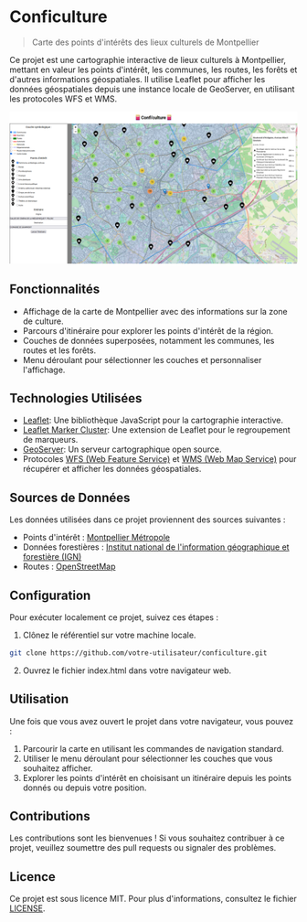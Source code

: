 # Conficulture 
> Carte des points d'intérêts des lieux culturels de Montpellier

Ce projet est une cartographie interactive de lieux culturels à Montpellier, mettant en valeur les points d'intérêt, les communes, les routes, les forêts et d'autres informations géospatiales. 
Il utilise Leaflet pour afficher les données géospatiales depuis une instance locale de GeoServer, en utilisant les protocoles WFS et WMS.

![Image descriptive](./images/presentation_projet.png)

## Fonctionnalités

- Affichage de la carte de Montpellier avec des informations sur la zone de culture.
- Parcours d'itinéraire pour explorer les points d'intérêt de la région.
- Couches de données superposées, notamment les communes, les routes et les forêts.
- Menu déroulant pour sélectionner les couches et personnaliser l'affichage.

## Technologies Utilisées

- [Leaflet](https://leafletjs.com/): Une bibliothèque JavaScript pour la cartographie interactive.
- [Leaflet Marker Cluster](https://github.com/Leaflet/Leaflet.markercluster): Une extension de Leaflet pour le regroupement de marqueurs.
- [GeoServer](http://geoserver.org/): Un serveur cartographique open source.
- Protocoles [WFS (Web Feature Service)](https://en.wikipedia.org/wiki/Web_Feature_Service) et [WMS (Web Map Service)](https://en.wikipedia.org/wiki/Web_Map_Service) pour récupérer et afficher les données géospatiales.

## Sources de Données

Les données utilisées dans ce projet proviennent des sources suivantes :

- Points d'intérêt : [Montpellier Métropole](https://data.montpellier3m.fr/)
- Données forestières : [Institut national de l'information géographique et forestière (IGN)](https://www.ign.fr/)
- Routes : [OpenStreetMap](https://www.openstreetmap.org/)

## Configuration

Pour exécuter localement ce projet, suivez ces étapes :

1. Clônez le référentiel sur votre machine locale.

```bash
git clone https://github.com/votre-utilisateur/conficulture.git
```

2. Ouvrez le fichier index.html dans votre navigateur web.

## Utilisation

Une fois que vous avez ouvert le projet dans votre navigateur, vous pouvez :

1. Parcourir la carte en utilisant les commandes de navigation standard.
2. Utiliser le menu déroulant pour sélectionner les couches que vous souhaitez afficher.
3. Explorer les points d'intérêt en choisisant un itinéraire depuis les points donnés ou depuis votre position.

## Contributions

Les contributions sont les bienvenues ! Si vous souhaitez contribuer à ce projet, veuillez soumettre des pull requests ou signaler des problèmes.

## Licence

Ce projet est sous licence MIT. Pour plus d'informations, consultez le fichier [LICENSE](./License/LICENSE.txt).
